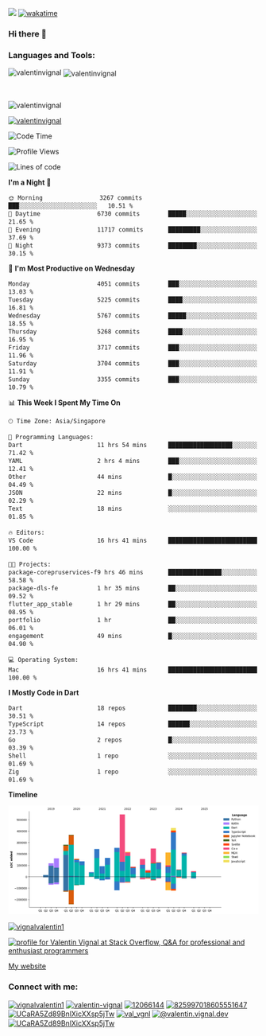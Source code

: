 
![](https://komarev.com/ghpvc/?username=valentinvignal&label=Profile%20views&color=0e75b6&style=flat)
[![wakatime](https://wakatime.com/badge/user/a700230c-ba51-4378-8fbc-fbcb542401ed.svg)](https://wakatime.com/@a700230c-ba51-4378-8fbc-fbcb542401ed)

### Hi there 👋

<h3 align="left">Languages and Tools:</h3>


<p><img align="left" src="https://github-readme-stats.vercel.app/api?username=ValentinVignal&count_private=true&show_icons=true&theme=dark" alt="valentinvignal" /></p>

<p>&nbsp;<img align="center" src="https://github-readme-stats.vercel.app/api/top-langs/?username=ValentinVignal&hide=jupyter%20notebook&layout=compact&theme=dark" alt="valentinvignal" /></p>

<br/>

<p><img align="center" src="https://github-readme-streak-stats.herokuapp.com/?user=valentinvignal&theme=dark" alt="valentinvignal" /></p>


<p align="left"> <a href="https://github.com/ryo-ma/github-profile-trophy"><img src="https://github-profile-trophy.vercel.app/?username=valentinvignal&theme=darkhub" alt="valentinvignal" /></a> </p>

<!--START_SECTION:waka-->
![Code Time](http://img.shields.io/badge/Code%20Time-3%2C271%20hrs%2036%20mins-blue)

![Profile Views](http://img.shields.io/badge/Profile%20Views-0-blue)

![Lines of code](https://img.shields.io/badge/From%20Hello%20World%20I%27ve%20Written-4.4%20million%20lines%20of%20code-blue)

**I'm a Night 🦉** 

```text
🌞 Morning                3267 commits        ███░░░░░░░░░░░░░░░░░░░░░░   10.51 % 
🌆 Daytime                6730 commits        █████░░░░░░░░░░░░░░░░░░░░   21.65 % 
🌃 Evening                11717 commits       █████████░░░░░░░░░░░░░░░░   37.69 % 
🌙 Night                  9373 commits        ████████░░░░░░░░░░░░░░░░░   30.15 % 
```
📅 **I'm Most Productive on Wednesday** 

```text
Monday                   4051 commits        ███░░░░░░░░░░░░░░░░░░░░░░   13.03 % 
Tuesday                  5225 commits        ████░░░░░░░░░░░░░░░░░░░░░   16.81 % 
Wednesday                5767 commits        █████░░░░░░░░░░░░░░░░░░░░   18.55 % 
Thursday                 5268 commits        ████░░░░░░░░░░░░░░░░░░░░░   16.95 % 
Friday                   3717 commits        ███░░░░░░░░░░░░░░░░░░░░░░   11.96 % 
Saturday                 3704 commits        ███░░░░░░░░░░░░░░░░░░░░░░   11.91 % 
Sunday                   3355 commits        ███░░░░░░░░░░░░░░░░░░░░░░   10.79 % 
```


📊 **This Week I Spent My Time On** 

```text
🕑︎ Time Zone: Asia/Singapore

💬 Programming Languages: 
Dart                     11 hrs 54 mins      ██████████████████░░░░░░░   71.42 % 
YAML                     2 hrs 4 mins        ███░░░░░░░░░░░░░░░░░░░░░░   12.41 % 
Other                    44 mins             █░░░░░░░░░░░░░░░░░░░░░░░░   04.49 % 
JSON                     22 mins             █░░░░░░░░░░░░░░░░░░░░░░░░   02.29 % 
Text                     18 mins             ░░░░░░░░░░░░░░░░░░░░░░░░░   01.85 % 

🔥 Editors: 
VS Code                  16 hrs 41 mins      █████████████████████████   100.00 % 

🐱‍💻 Projects: 
package-corepruservices-f9 hrs 46 mins       ███████████████░░░░░░░░░░   58.58 % 
package-dls-fe           1 hr 35 mins        ██░░░░░░░░░░░░░░░░░░░░░░░   09.52 % 
flutter_app_stable       1 hr 29 mins        ██░░░░░░░░░░░░░░░░░░░░░░░   08.95 % 
portfolio                1 hr                ██░░░░░░░░░░░░░░░░░░░░░░░   06.01 % 
engagement               49 mins             █░░░░░░░░░░░░░░░░░░░░░░░░   04.90 % 

💻 Operating System: 
Mac                      16 hrs 41 mins      █████████████████████████   100.00 % 
```

**I Mostly Code in Dart** 

```text
Dart                     18 repos            ████████░░░░░░░░░░░░░░░░░   30.51 % 
TypeScript               14 repos            ██████░░░░░░░░░░░░░░░░░░░   23.73 % 
Go                       2 repos             █░░░░░░░░░░░░░░░░░░░░░░░░   03.39 % 
Shell                    1 repo              ░░░░░░░░░░░░░░░░░░░░░░░░░   01.69 % 
Zig                      1 repo              ░░░░░░░░░░░░░░░░░░░░░░░░░   01.69 % 
```



**Timeline**

![Lines of Code chart](https://raw.githubusercontent.com/ValentinVignal/ValentinVignal/main/assets/bar_graph.png)


<!--END_SECTION:waka-->

<p align="left"> <a href="https://twitter.com/vignalvalentin1" target="blank"><img src="https://img.shields.io/twitter/follow/vignalvalentin1?logo=twitter" alt="vignalvalentin1" /></a> </p>

<a href="https://stackoverflow.com/users/12066144/valentin-vignal"><img src="https://stackexchange.com/users/flair/16694563.png?theme=dark" width="208" height="58" alt="profile for Valentin Vignal at Stack Overflow, Q&amp;A for professional and enthusiast programmers" title="profile for Valentin Vignal at Stack Overflow, Q&amp;A for professional and enthusiast programmers"></a>

[My website](https://valentinvignal.github.io/portfolio/)

<h3 align="left">Connect with me:</h3>
<p align="left">
<a href="https://twitter.com/vignalvalentin1" target="blank"><img align="center" src="https://raw.githubusercontent.com/rahuldkjain/github-profile-readme-generator/master/src/images/icons/Social/twitter.svg" alt="vignalvalentin1" height="30" width="40" /></a>
<a href="https://linkedin.com/in/valentin-vignal" target="blank"><img align="center" src="https://raw.githubusercontent.com/rahuldkjain/github-profile-readme-generator/master/src/images/icons/Social/linked-in-alt.svg" alt="valentin-vignal" height="30" width="40" /></a>
<a href="https://stackoverflow.com/users/12066144" target="blank"><img align="center" src="https://raw.githubusercontent.com/rahuldkjain/github-profile-readme-generator/master/src/images/icons/Social/stack-overflow.svg" alt="12066144" height="30" width="40" /></a>
<a href="https://discordapp.com/users/825997018605551647" target="blank"><img align="center" src="https://raw.githubusercontent.com/rahuldkjain/github-profile-readme-generator/master/src/images/icons/Social/discord.svg" alt="825997018605551647" height="30" width="40" /></a>
<a href="https://www.reddit.com/user/ValentinVignal" target="blank"><img align="center" src="https://raw.githubusercontent.com/rahuldkjain/github-profile-readme-generator/master/src/images/icons/Social/reddit.svg" alt="UCaRA5Zd89BnlXicXXsp5jTw" height="30" width="40" /></a>
<a href="https://instagram.com/valentin_vignal" target="blank"><img align="center" src="https://raw.githubusercontent.com/rahuldkjain/github-profile-readme-generator/master/src/images/icons/Social/instagram.svg" alt="val_vgnl" height="30" width="40" /></a>
<a href="https://medium.com/@valentin.vignal.dev" target="blank"><img align="center" src="https://raw.githubusercontent.com/rahuldkjain/github-profile-readme-generator/master/src/images/icons/Social/medium.svg" alt="@valentin.vignal.dev" height="30" width="40" /></a>
<a href="https://www.youtube.com/channel/UCaRA5Zd89BnlXicXXsp5jTw" target="blank"><img align="center" src="https://raw.githubusercontent.com/rahuldkjain/github-profile-readme-generator/master/src/images/icons/Social/youtube.svg" alt="UCaRA5Zd89BnlXicXXsp5jTw" height="30" width="40" /></a>
</p>


